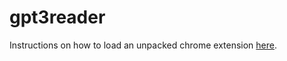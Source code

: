 gpt3reader
================================

Instructions on how to load an unpacked chrome extension [here](https://webkul.com/blog/how-to-install-the-unpacked-extension-in-chrome/).
